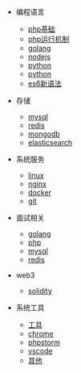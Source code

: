 * 编程语言

  * [php基础](develop/php_basic.md)
  * [php运行机制](develop/php_run.md)
  * [golang](develop/golang.md)
  * [nodejs](develop/nodejs.md)
  * [python](develop/python.md)
  * [python](develop/python.md)
  * [es6新语法](develop/escript.md)

* 存储
  
  * [mysql](storage/mysql.md)
  * [redis](storage/redis.md)
  * [mongodb](storage/mongodb.md)
  * [elasticsearch](storage/elasticsearch.md)

* 系统服务
  * [linux](system/linux.md)
  * [nginx](system/nginx.md)
  * [docker](system/docker.md)
  * [git](system/git.md)

* 面试相关
  * [golang](interview/go.md)
  * [php](interview/php.md)
  * [mysql](interview/mysql.md)
  * [redis](interview/redis.md)

* web3
  * [solidity](web3/solidity.md)

* 系统工具
  * [工具](other/tools.md)
  * [chrome](other/chrome.md)
  * [phpstorm](other/phpstorm.md)
  * [vscode](other/vscode.md)
  * [其他](other/other.md)